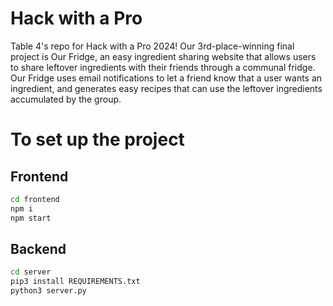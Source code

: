 # Hack with a Pro
Table 4's repo for Hack with a Pro 2024! Our 3rd-place-winning final project is Our Fridge, an easy ingredient sharing website that allows users to share leftover ingredients with their friends through a communal fridge. Our Fridge uses email notifications to let a friend know that a user wants an ingredient, and generates easy recipes that can use the leftover ingredients accumulated by the group.


# To set up the project
## Frontend
```bash
cd frontend
npm i
npm start
```

## Backend 
```bash
cd server
pip3 install REQUIREMENTS.txt
python3 server.py
```
